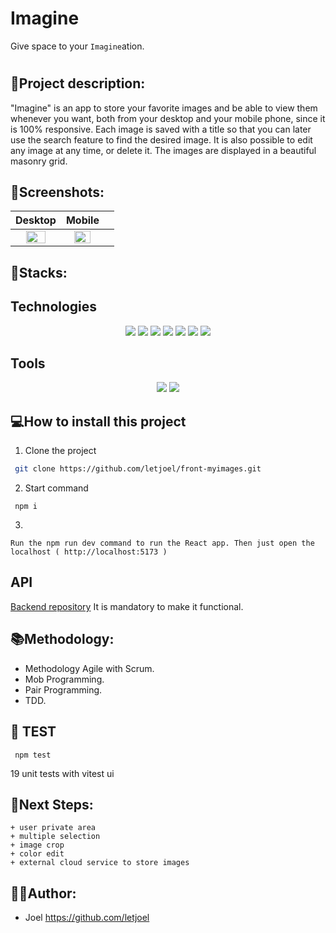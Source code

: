 # **Imagine**

Give space to your `Imagine`ation.

#

## 📝Project description:

"Imagine" is an app to store your favorite images and be able to view them whenever you want, both from your desktop and your mobile phone, since it is 100% responsive. Each image is saved with a title so that you can later use the search feature to find the desired image. It is also possible to edit any image at any time, or delete it. The images are displayed in a beautiful masonry grid.

## 📸Screenshots:

|                              Desktop                              |                              Mobile                               |     |
| :---------------------------------------------------------------: | :---------------------------------------------------------------: | :-: |
| <img src="https://i.postimg.cc/mgX2KXxW/screen1.png" width="70%"> | <img src="https://i.postimg.cc/ZnST6XNp/screen2.png" width="70%"> |

## 🔧Stacks:

## Technologies

 <p align="center">
 <img src= "https://img.shields.io/badge/html5-%23E34F26.svg?style=for-the-badge&logo=html5&logoColor=white"></img>
 <img src= "https://img.shields.io/badge/css3-%231572B6.svg?style=for-the-badge&logo=css3&logoColor=white"></img>
  <img src= "https://img.shields.io/badge/typescript-%23E70F89.svg?style=for-the-badge&logo=typescript&logoColor=white"></img>
 <img src= "https://img.shields.io/badge/react-%2320232a.svg?style=for-the-badge&logo=react&logoColor=%2361DAFB"></img>
 <img src= "https://img.shields.io/badge/NPM-%23000000.svg?style=for-the-badge&logo=npm&logoColor=white"></img> 
 <img src= "https://img.shields.io/badge/node.js-6DA55F?style=for-the-badge&logo=node.js&logoColor=white"></img>
  <img src= "https://img.shields.io/badge/mongodb-116149?style=for-the-badge&logo=mongodb&logoColor=white"></img> </p>
 
 ## Tools

 <p align="center">
 <a href=""><img src= "https://img.shields.io/badge/Github-%2300C4CC.svg?style=for-the-badge&logo=Canva&logoColor=white"></img></a>
 <a herf="https://trello.com/b/MEFwJ2xu/frases"><img src= "https://img.shields.io/badge/Trello-%23026AA7.svg?style=for-the-badge&logo=Trello&logoColor=white"></img></a>
 </p>

## 💻How to install this project

1. Clone the project

```bash
 git clone https://github.com/letjoel/front-myimages.git
```

2. Start command

```
 npm i
```

3.

```
Run the npm run dev command to run the React app. Then just open the localhost ( http://localhost:5173 )
```

## API

[Backend repository](https://github.com/letjoel/back-myimages) It is mandatory to make it functional.

## 📚Methodology:

- Methodology Agile with Scrum.
- Mob Programming.
- Pair Programming.
- TDD.

## 👀 TEST

```
 npm test
```

19 unit tests with vitest ui

## 🧪Next Steps:

    + user private area
    + multiple selection
    + image crop
    + color edit
    + external cloud service to store images

## 👩‍💻Author:

- Joel https://github.com/letjoel
